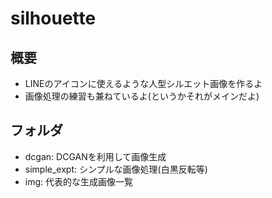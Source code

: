 # silhouette

## 概要
+ LINEのアイコンに使えるような人型シルエット画像を作るよ
+ 画像処理の練習も兼ねているよ(というかそれがメインだよ)

## フォルダ
+ dcgan: DCGANを利用して画像生成
+ simple_expt: シンプルな画像処理(白黒反転等)
+ img: 代表的な生成画像一覧

